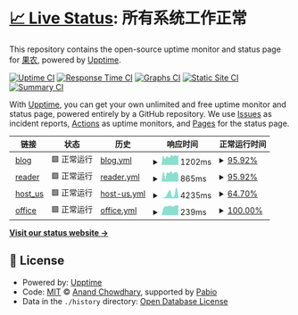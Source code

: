 # [📈 Live Status](https://htmambo.github.io/upptime): <!--live status--> **所有系统工作正常**

This repository contains the open-source uptime monitor and status page for [果农](https://htmambo.github.io/upptime), powered by [Upptime](https://github.com/upptime/upptime).

[![Uptime CI](https://github.com/htmambo/upptime/workflows/Uptime%20CI/badge.svg)](https://github.com/htmambo/upptime/actions?query=workflow%3A%22Uptime+CI%22)
[![Response Time CI](https://github.com/htmambo/upptime/workflows/Response%20Time%20CI/badge.svg)](https://github.com/htmambo/upptime/actions?query=workflow%3A%22Response+Time+CI%22)
[![Graphs CI](https://github.com/htmambo/upptime/workflows/Graphs%20CI/badge.svg)](https://github.com/htmambo/upptime/actions?query=workflow%3A%22Graphs+CI%22)
[![Static Site CI](https://github.com/htmambo/upptime/workflows/Static%20Site%20CI/badge.svg)](https://github.com/htmambo/upptime/actions?query=workflow%3A%22Static+Site+CI%22)
[![Summary CI](https://github.com/htmambo/upptime/workflows/Summary%20CI/badge.svg)](https://github.com/htmambo/upptime/actions?query=workflow%3A%22Summary+CI%22)

With [Upptime](https://upptime.js.org), you can get your own unlimited and free uptime monitor and status page, powered entirely by a GitHub repository. We use [Issues](https://github.com/htmambo/upptime/issues) as incident reports, [Actions](https://github.com/htmambo/upptime/actions) as uptime monitors, and [Pages](https://htmambo.github.io/upptime) for the status page.

<!--start: status pages-->
<!-- This summary is generated by Upptime (https://github.com/upptime/upptime) -->
<!-- Do not edit this manually, your changes will be overwritten -->
<!-- prettier-ignore -->
| 链接 | 状态 | 历史 | 响应时间 | 正常运行时间 |
| --- | ------ | ------- | ------------- | ------ |
| <img alt="" src="https://icons.duckduckgo.com/ip3/blog.imzhp.com.ico" height="13"> [blog](https://blog.imzhp.com) | 🟩 正常运行 | [blog.yml](https://github.com/htmambo/upptime/commits/HEAD/history/blog.yml) | <details><summary><img alt="响应时间图像" src="./graphs/blog/response-time-week.png" height="20"> 1202ms</summary><br><a href="https://status.arpl.eu.org/history/blog"><img alt="响应时间 1606" src="https://img.shields.io/endpoint?url=https%3A%2F%2Fraw.githubusercontent.com%2Fhtmambo%2Fupptime%2FHEAD%2Fapi%2Fblog%2Fresponse-time.json"></a><br><a href="https://status.arpl.eu.org/history/blog"><img alt="24 小时响应时间 1336" src="https://img.shields.io/endpoint?url=https%3A%2F%2Fraw.githubusercontent.com%2Fhtmambo%2Fupptime%2FHEAD%2Fapi%2Fblog%2Fresponse-time-day.json"></a><br><a href="https://status.arpl.eu.org/history/blog"><img alt="7 天正常运行时间 1202" src="https://img.shields.io/endpoint?url=https%3A%2F%2Fraw.githubusercontent.com%2Fhtmambo%2Fupptime%2FHEAD%2Fapi%2Fblog%2Fresponse-time-week.json"></a><br><a href="https://status.arpl.eu.org/history/blog"><img alt="30天的正常运行时间 1729" src="https://img.shields.io/endpoint?url=https%3A%2F%2Fraw.githubusercontent.com%2Fhtmambo%2Fupptime%2FHEAD%2Fapi%2Fblog%2Fresponse-time-month.json"></a><br><a href="https://status.arpl.eu.org/history/blog"><img alt="1年的正常运行时间 1606" src="https://img.shields.io/endpoint?url=https%3A%2F%2Fraw.githubusercontent.com%2Fhtmambo%2Fupptime%2FHEAD%2Fapi%2Fblog%2Fresponse-time-year.json"></a></details> | <details><summary><a href="https://status.arpl.eu.org/history/blog">95.92%</a></summary><a href="https://status.arpl.eu.org/history/blog"><img alt="正常运行时间 95.31%" src="https://img.shields.io/endpoint?url=https%3A%2F%2Fraw.githubusercontent.com%2Fhtmambo%2Fupptime%2FHEAD%2Fapi%2Fblog%2Fuptime.json"></a><br><a href="https://status.arpl.eu.org/history/blog"><img alt="24 小时正常运行时间 100.00%" src="https://img.shields.io/endpoint?url=https%3A%2F%2Fraw.githubusercontent.com%2Fhtmambo%2Fupptime%2FHEAD%2Fapi%2Fblog%2Fuptime-day.json"></a><br><a href="https://status.arpl.eu.org/history/blog"><img alt="7 天正常运行时间 95.92%" src="https://img.shields.io/endpoint?url=https%3A%2F%2Fraw.githubusercontent.com%2Fhtmambo%2Fupptime%2FHEAD%2Fapi%2Fblog%2Fuptime-week.json"></a><br><a href="https://status.arpl.eu.org/history/blog"><img alt="30天的正常运行时间 98.49%" src="https://img.shields.io/endpoint?url=https%3A%2F%2Fraw.githubusercontent.com%2Fhtmambo%2Fupptime%2FHEAD%2Fapi%2Fblog%2Fuptime-month.json"></a><br><a href="https://status.arpl.eu.org/history/blog"><img alt="1年的正常运行时间 95.31%" src="https://img.shields.io/endpoint?url=https%3A%2F%2Fraw.githubusercontent.com%2Fhtmambo%2Fupptime%2FHEAD%2Fapi%2Fblog%2Fuptime-year.json"></a></details>
| <img alt="" src="https://icons.duckduckgo.com/ip3/reader.hoping.eu.org.ico" height="13"> [reader](https://reader.hoping.eu.org) | 🟩 正常运行 | [reader.yml](https://github.com/htmambo/upptime/commits/HEAD/history/reader.yml) | <details><summary><img alt="响应时间图像" src="./graphs/reader/response-time-week.png" height="20"> 865ms</summary><br><a href="https://status.arpl.eu.org/history/reader"><img alt="响应时间 1026" src="https://img.shields.io/endpoint?url=https%3A%2F%2Fraw.githubusercontent.com%2Fhtmambo%2Fupptime%2FHEAD%2Fapi%2Freader%2Fresponse-time.json"></a><br><a href="https://status.arpl.eu.org/history/reader"><img alt="24 小时响应时间 777" src="https://img.shields.io/endpoint?url=https%3A%2F%2Fraw.githubusercontent.com%2Fhtmambo%2Fupptime%2FHEAD%2Fapi%2Freader%2Fresponse-time-day.json"></a><br><a href="https://status.arpl.eu.org/history/reader"><img alt="7 天正常运行时间 865" src="https://img.shields.io/endpoint?url=https%3A%2F%2Fraw.githubusercontent.com%2Fhtmambo%2Fupptime%2FHEAD%2Fapi%2Freader%2Fresponse-time-week.json"></a><br><a href="https://status.arpl.eu.org/history/reader"><img alt="30天的正常运行时间 1046" src="https://img.shields.io/endpoint?url=https%3A%2F%2Fraw.githubusercontent.com%2Fhtmambo%2Fupptime%2FHEAD%2Fapi%2Freader%2Fresponse-time-month.json"></a><br><a href="https://status.arpl.eu.org/history/reader"><img alt="1年的正常运行时间 1026" src="https://img.shields.io/endpoint?url=https%3A%2F%2Fraw.githubusercontent.com%2Fhtmambo%2Fupptime%2FHEAD%2Fapi%2Freader%2Fresponse-time-year.json"></a></details> | <details><summary><a href="https://status.arpl.eu.org/history/reader">95.92%</a></summary><a href="https://status.arpl.eu.org/history/reader"><img alt="正常运行时间 96.54%" src="https://img.shields.io/endpoint?url=https%3A%2F%2Fraw.githubusercontent.com%2Fhtmambo%2Fupptime%2FHEAD%2Fapi%2Freader%2Fuptime.json"></a><br><a href="https://status.arpl.eu.org/history/reader"><img alt="24 小时正常运行时间 100.00%" src="https://img.shields.io/endpoint?url=https%3A%2F%2Fraw.githubusercontent.com%2Fhtmambo%2Fupptime%2FHEAD%2Fapi%2Freader%2Fuptime-day.json"></a><br><a href="https://status.arpl.eu.org/history/reader"><img alt="7 天正常运行时间 95.92%" src="https://img.shields.io/endpoint?url=https%3A%2F%2Fraw.githubusercontent.com%2Fhtmambo%2Fupptime%2FHEAD%2Fapi%2Freader%2Fuptime-week.json"></a><br><a href="https://status.arpl.eu.org/history/reader"><img alt="30天的正常运行时间 98.68%" src="https://img.shields.io/endpoint?url=https%3A%2F%2Fraw.githubusercontent.com%2Fhtmambo%2Fupptime%2FHEAD%2Fapi%2Freader%2Fuptime-month.json"></a><br><a href="https://status.arpl.eu.org/history/reader"><img alt="1年的正常运行时间 96.54%" src="https://img.shields.io/endpoint?url=https%3A%2F%2Fraw.githubusercontent.com%2Fhtmambo%2Fupptime%2FHEAD%2Fapi%2Freader%2Fuptime-year.json"></a></details>
| <img alt="" src="https://icons.duckduckgo.com/ip3/izhp.eu.org.ico" height="13"> [host_us](https://izhp.eu.org/) | 🟩 正常运行 | [host-us.yml](https://github.com/htmambo/upptime/commits/HEAD/history/host-us.yml) | <details><summary><img alt="响应时间图像" src="./graphs/host-us/response-time-week.png" height="20"> 4235ms</summary><br><a href="https://status.arpl.eu.org/history/host-us"><img alt="响应时间 964" src="https://img.shields.io/endpoint?url=https%3A%2F%2Fraw.githubusercontent.com%2Fhtmambo%2Fupptime%2FHEAD%2Fapi%2Fhost-us%2Fresponse-time.json"></a><br><a href="https://status.arpl.eu.org/history/host-us"><img alt="24 小时响应时间 8814" src="https://img.shields.io/endpoint?url=https%3A%2F%2Fraw.githubusercontent.com%2Fhtmambo%2Fupptime%2FHEAD%2Fapi%2Fhost-us%2Fresponse-time-day.json"></a><br><a href="https://status.arpl.eu.org/history/host-us"><img alt="7 天正常运行时间 4235" src="https://img.shields.io/endpoint?url=https%3A%2F%2Fraw.githubusercontent.com%2Fhtmambo%2Fupptime%2FHEAD%2Fapi%2Fhost-us%2Fresponse-time-week.json"></a><br><a href="https://status.arpl.eu.org/history/host-us"><img alt="30天的正常运行时间 1533" src="https://img.shields.io/endpoint?url=https%3A%2F%2Fraw.githubusercontent.com%2Fhtmambo%2Fupptime%2FHEAD%2Fapi%2Fhost-us%2Fresponse-time-month.json"></a><br><a href="https://status.arpl.eu.org/history/host-us"><img alt="1年的正常运行时间 964" src="https://img.shields.io/endpoint?url=https%3A%2F%2Fraw.githubusercontent.com%2Fhtmambo%2Fupptime%2FHEAD%2Fapi%2Fhost-us%2Fresponse-time-year.json"></a></details> | <details><summary><a href="https://status.arpl.eu.org/history/host-us">64.70%</a></summary><a href="https://status.arpl.eu.org/history/host-us"><img alt="正常运行时间 59.53%" src="https://img.shields.io/endpoint?url=https%3A%2F%2Fraw.githubusercontent.com%2Fhtmambo%2Fupptime%2FHEAD%2Fapi%2Fhost-us%2Fuptime.json"></a><br><a href="https://status.arpl.eu.org/history/host-us"><img alt="24 小时正常运行时间 99.12%" src="https://img.shields.io/endpoint?url=https%3A%2F%2Fraw.githubusercontent.com%2Fhtmambo%2Fupptime%2FHEAD%2Fapi%2Fhost-us%2Fuptime-day.json"></a><br><a href="https://status.arpl.eu.org/history/host-us"><img alt="7 天正常运行时间 64.70%" src="https://img.shields.io/endpoint?url=https%3A%2F%2Fraw.githubusercontent.com%2Fhtmambo%2Fupptime%2FHEAD%2Fapi%2Fhost-us%2Fuptime-week.json"></a><br><a href="https://status.arpl.eu.org/history/host-us"><img alt="30天的正常运行时间 16.27%" src="https://img.shields.io/endpoint?url=https%3A%2F%2Fraw.githubusercontent.com%2Fhtmambo%2Fupptime%2FHEAD%2Fapi%2Fhost-us%2Fuptime-month.json"></a><br><a href="https://status.arpl.eu.org/history/host-us"><img alt="1年的正常运行时间 59.53%" src="https://img.shields.io/endpoint?url=https%3A%2F%2Fraw.githubusercontent.com%2Fhtmambo%2Fupptime%2FHEAD%2Fapi%2Fhost-us%2Fuptime-year.json"></a></details>
| <img alt="" src="https://icons.duckduckgo.com/ip3/null.ico" height="13"> [office](58.213.197.202) | 🟩 正常运行 | [office.yml](https://github.com/htmambo/upptime/commits/HEAD/history/office.yml) | <details><summary><img alt="响应时间图像" src="./graphs/office/response-time-week.png" height="20"> 239ms</summary><br><a href="https://status.arpl.eu.org/history/office"><img alt="响应时间 230" src="https://img.shields.io/endpoint?url=https%3A%2F%2Fraw.githubusercontent.com%2Fhtmambo%2Fupptime%2FHEAD%2Fapi%2Foffice%2Fresponse-time.json"></a><br><a href="https://status.arpl.eu.org/history/office"><img alt="24 小时响应时间 256" src="https://img.shields.io/endpoint?url=https%3A%2F%2Fraw.githubusercontent.com%2Fhtmambo%2Fupptime%2FHEAD%2Fapi%2Foffice%2Fresponse-time-day.json"></a><br><a href="https://status.arpl.eu.org/history/office"><img alt="7 天正常运行时间 239" src="https://img.shields.io/endpoint?url=https%3A%2F%2Fraw.githubusercontent.com%2Fhtmambo%2Fupptime%2FHEAD%2Fapi%2Foffice%2Fresponse-time-week.json"></a><br><a href="https://status.arpl.eu.org/history/office"><img alt="30天的正常运行时间 243" src="https://img.shields.io/endpoint?url=https%3A%2F%2Fraw.githubusercontent.com%2Fhtmambo%2Fupptime%2FHEAD%2Fapi%2Foffice%2Fresponse-time-month.json"></a><br><a href="https://status.arpl.eu.org/history/office"><img alt="1年的正常运行时间 230" src="https://img.shields.io/endpoint?url=https%3A%2F%2Fraw.githubusercontent.com%2Fhtmambo%2Fupptime%2FHEAD%2Fapi%2Foffice%2Fresponse-time-year.json"></a></details> | <details><summary><a href="https://status.arpl.eu.org/history/office">100.00%</a></summary><a href="https://status.arpl.eu.org/history/office"><img alt="正常运行时间 99.01%" src="https://img.shields.io/endpoint?url=https%3A%2F%2Fraw.githubusercontent.com%2Fhtmambo%2Fupptime%2FHEAD%2Fapi%2Foffice%2Fuptime.json"></a><br><a href="https://status.arpl.eu.org/history/office"><img alt="24 小时正常运行时间 100.00%" src="https://img.shields.io/endpoint?url=https%3A%2F%2Fraw.githubusercontent.com%2Fhtmambo%2Fupptime%2FHEAD%2Fapi%2Foffice%2Fuptime-day.json"></a><br><a href="https://status.arpl.eu.org/history/office"><img alt="7 天正常运行时间 100.00%" src="https://img.shields.io/endpoint?url=https%3A%2F%2Fraw.githubusercontent.com%2Fhtmambo%2Fupptime%2FHEAD%2Fapi%2Foffice%2Fuptime-week.json"></a><br><a href="https://status.arpl.eu.org/history/office"><img alt="30天的正常运行时间 100.00%" src="https://img.shields.io/endpoint?url=https%3A%2F%2Fraw.githubusercontent.com%2Fhtmambo%2Fupptime%2FHEAD%2Fapi%2Foffice%2Fuptime-month.json"></a><br><a href="https://status.arpl.eu.org/history/office"><img alt="1年的正常运行时间 99.01%" src="https://img.shields.io/endpoint?url=https%3A%2F%2Fraw.githubusercontent.com%2Fhtmambo%2Fupptime%2FHEAD%2Fapi%2Foffice%2Fuptime-year.json"></a></details>

<!--end: status pages-->

[**Visit our status website →**](https://htmambo.github.io/upptime)

## 📄 License

- Powered by: [Upptime](https://github.com/upptime/upptime)
- Code: [MIT](./LICENSE) © [Anand Chowdhary](https://anandchowdhary.com), supported by [Pabio](https://pabio.com)
- Data in the `./history` directory: [Open Database License](https://opendatacommons.org/licenses/odbl/1-0/)
